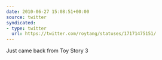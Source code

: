 ```yaml
---
date: 2010-06-27 15:08:51+00:00
source: twitter
syndicated:
- type: twitter
  url: https://twitter.com/roytang/statuses/17171475151/
---
```


Just came back from Toy Story 3
